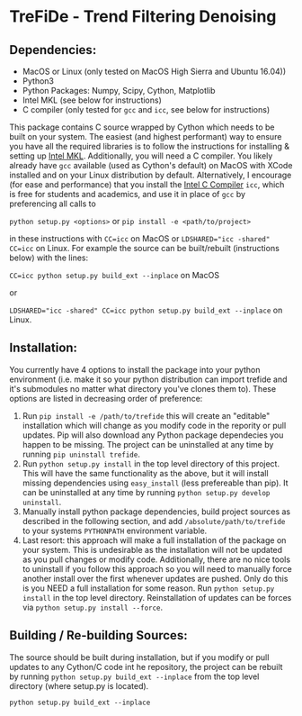 # TreFiDe - Trend Filtering Denoising

## Dependencies:
- MacOS or Linux (only tested on MacOS High Sierra and Ubuntu 16.04))
- Python3
- Python Packages: Numpy, Scipy, Cython, Matplotlib
- Intel MKL (see below for instructions)
- C compiler (only tested for ```gcc``` and ```icc```, see below for instructions)

This package contains C source wrapped by Cython which needs to be built on your system. 
The easiest (and highest performant) way to ensure you have all the required libraries is to follow the instructions for installing & setting up [Intel MKL](https://software.intel.com/en-us/mkl). 
Additionally, you will need a C compiler. 
You likely already have ```gcc``` available (used as Cython's default) on MacOS with XCode installed and on your Linux distribution by default. 
Alternatively, I encourage (for ease and performance) that you install the [Intel C Compiler](https://software.intel.com/en-us/c-compilers) ```icc```, which is free for students and academics, and use it in place of ```gcc``` by preferencing all calls to 

```python setup.py <options>``` or ```pip install -e <path/to/project>```

in these instructions with ```CC=icc``` on MacOS or ```LDSHARED="icc -shared" CC=icc``` on Linux. For example the source can be built/rebuilt (instructions below) with the lines:

```CC=icc python setup.py build_ext --inplace``` on MacOS 

or 

```LDSHARED="icc -shared" CC=icc python setup.py build_ext --inplace``` on Linux.

## Installation:

You currently have 4 options to install the package into your python environment (i.e. make it so your python distribution can import trefide and it's submodules no matter what directory you've clones them to). These options are listed in decreasing order of preference:

1. Run ```pip install -e /path/to/trefide``` this will create an "editable" installation which will change as you modify code in the repority or pull updates. Pip will also download any Python package dependecies you happen to be missing. The project can be uninstalled at any time by running ```pip uninstall trefide```. 
2. Run ```python setup.py install``` in the top level directory of this project. This will have the same functionality as the above, but it will install missing dependencies using ```easy_install``` (less prefereable than pip). It can be uninstalled at any time by running ```python setup.py develop uninstall```.
3. Manually install python package dependencies, build project sources as described in the following section, and add ```/absolute/path/to/trefide``` to your systems ```PYTHONPATH``` environment variable.
4. Last resort: this approach will make a full installation of the package on your system. This is undesirable as the installation will not be updated as you pull changes or modify code. Additionally, there are no nice tools to uninstall if you follow this approach so you will need to manually force another install over the first whenever updates are pushed. Only do this is you NEED a full installation for some reason. Run ```python setup.py install``` in the top level directory. Reinstallation of updates can be forces via ```python setup.py install --force```. 

## Building / Re-building Sources:

The source should be built during installation, but if you modify or pull updates to any Cython/C code int he repository, the project can be rebuilt by running ```python setup.py build_ext --inplace``` from the top level directory (where setup.py is located). 

```python setup.py build_ext --inplace```
